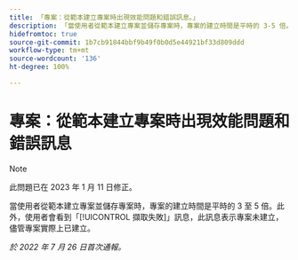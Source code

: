 ```yaml
---
title: 「專案：從範本建立專案時出現效能問題和錯誤訊息。」
description: 「當使用者從範本建立專案並儲存專案時，專案的建立時間是平時的 3-5 倍。此外，使用者會看到「擷取失敗」訊息，此訊息表示專案未建立，儘管專案實際上已建立。」
hidefromtoc: true
source-git-commit: 1b7cb91844bbf9b49f0b0d5e44921bf33d809ddd
workflow-type: tm+mt
source-wordcount: '136'
ht-degree: 100%

---
```



# 專案：從範本建立專案時出現效能問題和錯誤訊息

>[!NOTE]
>
>此問題已在 2023 年 1 月 11 日修正。

當使用者從範本建立專案並儲存專案時，專案的建立時間是平時的 3 至 5 倍。此外，使用者會看到「[!UICONTROL 擷取失敗]」訊息，此訊息表示專案未建立，儘管專案實際上已建立。

_於 2022 年 7 月 26 日首次通報。_

